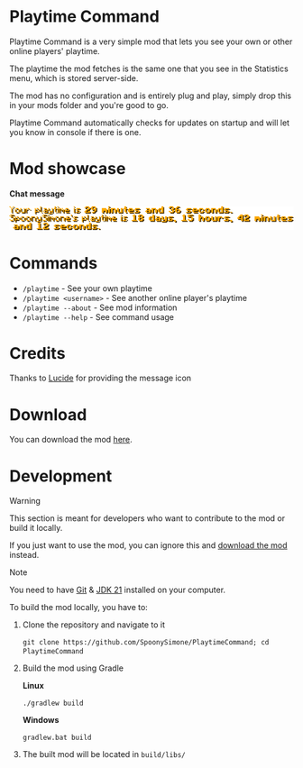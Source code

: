 # Playtime Command

Playtime Command is a very simple mod that lets you see your own or other online players' playtime.

The playtime the mod fetches is the same one that you see in the Statistics menu, which is stored server-side.

The mod has no configuration and is entirely plug and play, simply drop this in your mods folder and you're good to go.

Playtime Command automatically checks for updates on startup and will let you know in console if there is one.

# Mod showcase
**Chat message**

![Chat Showcase](https://raw.githubusercontent.com/SpoonySimone/PlaytimeCommand/refs/heads/main/images/chat_showcase.png)


# Commands
- `/playtime` - See your own playtime
- `/playtime <username>` - See another online player's playtime
- `/playtime --about` - See mod information
- `/playtime --help` - See command usage

# Credits
Thanks to [Lucide](https://lucide.dev/) for providing the message icon

# Download
You can download the mod [here](https://modrinth.com/project/PlaytimeCommand).

# Development
> [!WARNING]
> This section is meant for developers who want to contribute to the mod or build it locally.
> 
> If you just want to use the mod, you can ignore this and [download the mod](https://github.com/SpoonySimone/PlaytimeCommand?tab=readme-ov-file#download) instead.

> [!NOTE]
> You need to have [Git](https://git-scm.com/) & [JDK 21](https://adoptium.net/temurin/releases?version=21&os=any&arch=any) installed on your computer.

To build the mod locally, you have to:
1. Clone the repository and navigate to it

   ```
   git clone https://github.com/SpoonySimone/PlaytimeCommand; cd PlaytimeCommand
   ``` 
2. Build the mod using Gradle

    **Linux**
    ```
    ./gradlew build
    ```
    **Windows**
    ```
    gradlew.bat build
    ```
3. The built mod will be located in `build/libs/`
